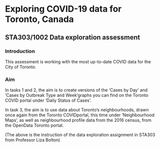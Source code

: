 # Exploring COVID-19 data for Toronto, Canada
## STA303/1002 Data exploration assessment

### Introduction

This assessment is working with the most up-to-date COVID data for the City of Toronto.

### Aim
In tasks 1 and 2, the aim is to create versions of the ‘Cases by Day’ and ‘Cases by Outbreak Type and Week’graphs you can find on the Toronto COVID portal under ‘Daily Status of Cases’.

In task 3, the aim is to use data about Toronto’s neighbourhoods, drawn once again from the Toronto COVIDportal, this time under ‘Neighbourhood Maps’, as well as neighbourhood profile data from the 2016 census, from the OpenData Toronto portal.

(The above is the instruction of the data exploration assignment in STA303 from Professor Liza Bolton)
